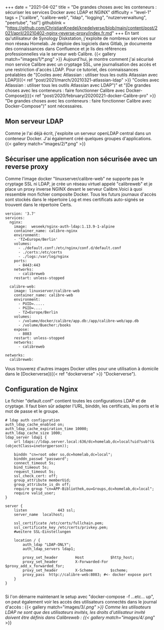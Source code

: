 +++
date = "2021-04-02"
title = "De grandes choses avec les conteneurs : sécuriser les services Docker avec LDAP et NGINX"
difficulty = "level-1"
tags = ["calibre", "calibre-web", "ldap", "logging", "nutzerverwaltung", "peertube", "ssl"]
githublink = "https://github.com/ChristianKnedel/knedelverse/blob/main/content/post/2021/april/20210402-nginx-reverse-proxy/index.fr.md"
+++
En tant qu'utilisateur de Synology Diskstation, j'exploite de nombreux services sur mon réseau Homelab. Je déploie des logiciels dans Gitlab, je documente des connaissances dans Confluence et je lis des références professionnelles via le serveur web Calibre.
{{< gallery match="images/1/*.png" >}}
Aujourd'hui, je montre comment j'ai sécurisé mon service Calibre avec un cryptage SSL, une journalisation des accès et une restriction d'accès LDAP. Pour ce tutoriel, des connaissances préalables de "[Cooles avec Atlassian : utiliser tous les outils Atlassian avec LDAP]({{< ref "post/2021/march/20210321-atlassian-ldap" >}} "Cooles avec Atlassian : utiliser tous les outils Atlassian avec LDAP")" et "[De grandes choses avec les conteneurs : faire fonctionner Calibre avec Docker-Compose]({{< ref "post/2020/february/20200221-docker-Calibre-pro" >}} "De grandes choses avec les conteneurs : faire fonctionner Calibre avec Docker-Compose")" sont nécessaires.
## Mon serveur LDAP
Comme je l'ai déjà écrit, j'exploite un serveur openLDAP central dans un conteneur Docker. J'ai également créé quelques groupes d'applications.
{{< gallery match="images/2/*.png" >}}

## Sécuriser une application non sécurisée avec un reverse proxy
Comme l'image docker "linuxserver/calibre-web" ne supporte pas le cryptage SSL ni LDAP, je crée un réseau virtuel appelé "calibreweb" et je place un proxy inverse NGINX devant le serveur Calibre.Voici à quoi ressemble mon fichier composite Docker. Tous les futurs journaux d'accès sont stockés dans le répertoire Log et mes certificats auto-signés se trouvent dans le répertoire Certs.
```
version: '3.7'
services:
  nginx: 
    image:  weseek/nginx-auth-ldap:1.13.9-1-alpine
    container_name: calibre-nginx
    environment:
    - 'TZ=Europe/Berlin'
    volumes:
      - ./default.conf:/etc/nginx/conf.d/default.conf
      - ./certs:/etc/certs
      - ./logs:/var/log/nginx
    ports:
      - 8443:443
    networks:
      - calibreweb
    restart: unless-stopped

  calibre-web:
    image: linuxserver/calibre-web
    container_name: calibre-web
    environment:
      - PUID=.....
      - PGID=....
      - TZ=Europe/Berlin
    volumes:
      - /volume/docker/calibre/app.db:/app/calibre-web/app.db
      - /volume/Buecher:/books
    expose:
      - 8083
    restart: unless-stopped
    networks:
      - calibreweb

networks:
  calibreweb:

```
Vous trouverez d'autres images Docker utiles pour une utilisation à domicile dans le [Dockerverse]({{< ref "dockerverse" >}} "Dockerverse").
## Configuration de Nginx
Le fichier "default.conf" contient toutes les configurations LDAP et de cryptage. Il faut bien sûr adapter l'URL, binddn, les certificats, les ports et le mot de passe et le groupe.
```
# ldap auth configuration
auth_ldap_cache_enabled on;
auth_ldap_cache_expiration_time 10000;
auth_ldap_cache_size 1000;
ldap_server ldap1 {
    url ldaps://ldap.server.local:636/dc=homelab,dc=local?uid?sub?(&(objectClass=inetorgperson));

    binddn "cn=root oder so,dc=homelab,dc=local";
    binddn_passwd "password";
    connect_timeout 5s;
    bind_timeout 5s;
    request_timeout 5s;
    ssl_check_cert: off;
    group_attribute memberUid;
    group_attribute_is_dn off;
    require group "cn=APP-Bibliothek,ou=Groups,dc=homelab,dc=local";
    require valid_user;
}

server {
    listen              443 ssl;
    server_name  localhost;

    ssl_certificate /etc/certs/fullchain.pem;
    ssl_certificate_key /etc/certs/privkey.pem;
    #weitere SSL-Einstellungen

    location / {
        auth_ldap "LDAP-ONLY";
        auth_ldap_servers ldap1;

        proxy_set_header        Host            $http_host;
        proxy_set_header        X-Forwarded-For $proxy_add_x_forwarded_for;
        proxy_set_header        X-Scheme        $scheme;
        proxy_pass  http://calibre-web:8083; #<- docker expose port
    }
}


```
Si l'on démarre maintenant le setup avec "docker-compose -f ...etc... up", on peut également voir les accès des utilisateurs connectés dans le journal d'accès :
{{< gallery match="images/3/*.png" >}}
Comme les utilisateurs LDAP ne sont que des utilisateurs invités, les droits d'utilisateur invité doivent être définis dans Calibreweb :
{{< gallery match="images/4/*.png" >}}
